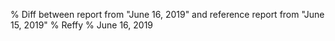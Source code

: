 % Diff between report from "June 16, 2019" and reference report from "June 15, 2019"
% Reffy
% June 16, 2019

